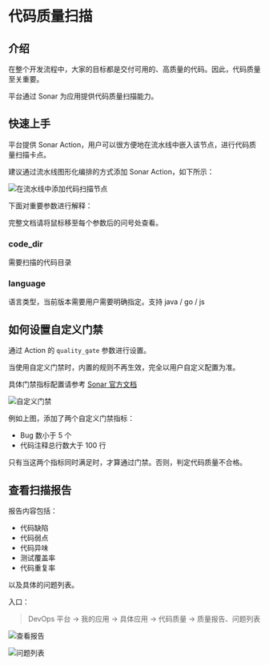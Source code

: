 # 代码质量扫描

## 介绍

在整个开发流程中，大家的目标都是交付可用的、高质量的代码。因此，代码质量至关重要。

平台通过 Sonar 为应用提供代码质量扫描能力。

## 快速上手

平台提供 Sonar Action，用户可以很方便地在流水线中嵌入该节点，进行代码质量扫描卡点。

建议通过流水线图形化编排的方式添加 Sonar Action，如下所示：

![在流水线中添加代码扫描节点](http://terminus-paas.oss-cn-hangzhou.aliyuncs.com/paas-doc/2020/12/07/cf9840c8-85c1-4f5b-ba30-ff880aaa0d25.png)

下面对重要参数进行解释：

完整文档请将鼠标移至每个参数后的问号处查看。

### code_dir

需要扫描的代码目录

### language

语言类型，当前版本需要用户需要明确指定。支持 java / go / js

## 如何设置自定义门禁

通过 Action 的 `quality_gate` 参数进行设置。

当使用自定义门禁时，内置的规则不再生效，完全以用户自定义配置为准。

具体门禁指标配置请参考 [Sonar 官方文档](https://docs.sonarqube.org/latest/user-guide/metric-definitions/)

![自定义门禁](http://terminus-paas.oss-cn-hangzhou.aliyuncs.com/paas-doc/2020/12/07/2ffef76f-7c58-45cd-9336-90f9cf985f43.png)

例如上图，添加了两个自定义门禁指标：

- Bug 数小于 5 个
- 代码注释总行数大于 100 行

只有当这两个指标同时满足时，才算通过门禁。否则，判定代码质量不合格。

## 查看扫描报告

报告内容包括：

- 代码缺陷
- 代码弱点
- 代码异味
- 测试覆盖率
- 代码重复率

以及具体的问题列表。

入口：

> DevOps 平台 -> 我的应用 -> 具体应用 -> 代码质量 -> 质量报告、问题列表

![查看报告](http://terminus-paas.oss-cn-hangzhou.aliyuncs.com/paas-doc/2020/12/07/3296cbb5-6d8a-4f35-a582-5ce75578de88.png)

![问题列表](http://terminus-paas.oss-cn-hangzhou.aliyuncs.com/paas-doc/2020/12/07/0e3dd3f2-2334-4bf0-aa66-d5228ad3f1bc.png)
